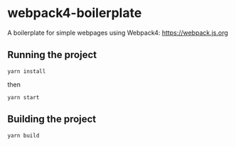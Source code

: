 # webpack4-boilerplate
A boilerplate for simple webpages using Webpack4: https://webpack.js.org

## Running the project
`yarn install`

then

`yarn start`

## Building the project
`yarn build`
